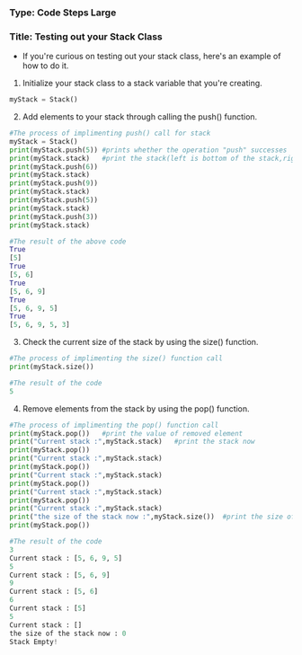 ### Type: Code Steps Large ###

### Title: Testing out your Stack Class ###

- If you're curious on testing out your stack class, here's an example of how to do it.

1. Initialize your stack class to a stack variable that you're creating.

```python
myStack = Stack()
```

2. Add elements to your stack through calling the push() function.

```python
#The process of implimenting push() call for stack
myStack = Stack()
print(myStack.push(5)) #prints whether the operation "push" successes
print(myStack.stack)   #print the stack(left is bottom of the stack,right is the top of stack)
print(myStack.push(6)) 
print(myStack.stack)
print(myStack.push(9)) 
print(myStack.stack)
print(myStack.push(5)) 
print(myStack.stack)
print(myStack.push(3)) 
print(myStack.stack)

#The result of the above code
True
[5]
True
[5, 6]
True
[5, 6, 9]
True
[5, 6, 9, 5]
True
[5, 6, 9, 5, 3]
```

3. Check the current size of the stack by using the size() function.

```python
#The process of implimenting the size() function call
print(myStack.size())   

#The result of the code
5
```

4. Remove elements from the stack by using the pop() function.

```python
#The process of implimenting the pop() function call
print(myStack.pop())   #print the value of removed element
print("Current stack :",myStack.stack)   #print the stack now
print(myStack.pop())
print("Current stack :",myStack.stack)
print(myStack.pop())
print("Current stack :",myStack.stack)
print(myStack.pop())
print("Current stack :",myStack.stack)
print(myStack.pop())
print("Current stack :",myStack.stack)
print("the size of the stack now :",myStack.size())  #print the size of stack
print(myStack.pop())

#The result of the code
3
Current stack : [5, 6, 9, 5]
5
Current stack : [5, 6, 9]
9
Current stack : [5, 6]
6
Current stack : [5]
5
Current stack : []
the size of the stack now : 0
Stack Empty!
```
